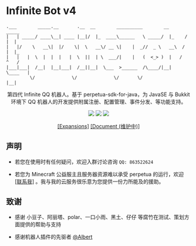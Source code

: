# Infinite Bot v4

```
.___        _____.__       .__  __        __________        __       _____  
|   | _____/ ____\__| ____ |__|/  |_  ____\______   \ _____/  |_    /  |  | 
|   |/    \   __\|  |/    \|  \   __\/ __ \|    |  _//  _ \   __\  /   |  |_
|   |   |  \  |  |  |   |  \  ||  | \  ___/|    |   (  <_> )  |   /    ^   /
|___|___|  /__|  |__|___|  /__||__|  \___  >______  /\____/|__|   \____   | 
         \/              \/              \/       \/                   |__| 
```

<p align="center">
   第四代 Infinite QQ 机器人。基于 perpetua-sdk-for-java，为 JavaSE 与 Bukkit 环境下 QQ 机器人的开发提供附属注册、配置管理、事件分发、等功能支持。
<p>

<p align="center">
    <a alt="License" href="https://www.gnu.org/licenses/agpl-3.0.en.html"><image src="https://img.shields.io/badge/license-AGPLv3-4EB1BA.svg"></image></a>
    <a alt="Perpetua" href="https://github.com/IUnlimit/perpetua-sdk-for-java"><image src="https://img.shields.io/badge/Perpetua-SDK-blue"></image></a>   
    <a alt="Release" href="https://github.com/IllTamer/infinitebot4/releases"><image src="https://img.shields.io/github/release/IllTamer/infinitebot4.svg"></image></a>
</p>

<p align="center">
    <a href="https://github.com/IllTamer/infinitebot4-expansion">[Expansions]</a>
    <a href="https://illtamer.github.io/infinitebot4/">[Document (维护中)]</a>
</p>

## 声明

- 若您在使用时有任何疑问，欢迎入群讨论咨询 `QQ: 863522624`

- 若您为 Minecraft 公益服主且服务器资源难以承受 perpetua 的运行，欢迎 [[联系我]](https://api.vvhan.com/api/qqCard?qq=765743073) 。我与我的云服务很乐意为您提供一份力所能及的援助。

## 致谢

- 感谢 小豆子、阿丽塔、polar、一口小雨、黑土、仔仔 等腐竹在测试、策划方面提供的帮助与支持

- 感谢机器人插件的先驱者 [@Albert](https://github.com/mcdoeswhat)